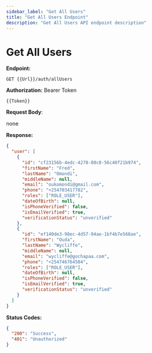```yaml
---
sidebar_label: "Get All Users"
title: "Get All Users Endpoint"
description: "Get All Users API endpoint description"
---
```


# Get All Users

**Endpoint:**

```
GET {{Url}}/auth/allUsers
```

**Authorization:** Bearer Token

```
{{Token}}
```

**Request Body**:

none

**Response:**

```json
{
  "user": [
    {
      "id": "cf23156b-4edc-4278-80c8-56c40f21b974",
      "firstName": "Fred",
      "lastName": "Omondi",
      "middleName": null,
      "email": "oukomondi@gmail.com",
      "phone": "+254703417782",
      "roles": ["ROLE_USER"],
      "dateOfBirth": null,
      "isPhoneVerified": false,
      "isEmailVerified": true,
      "verificationStatus": "unverified"
    },
    {
      "id": "ef140de3-98ec-4d57-94ae-1bf4b7e568ae",
      "firstName": "Ouda",
      "lastName": "Wycliffe",
      "middleName": null,
      "email": "wycliffe@gochapaa.com",
      "phone": "+254746764504",
      "roles": ["ROLE_USER"],
      "dateOfBirth": null,
      "isPhoneVerified": false,
      "isEmailVerified": true,
      "verificationStatus": "unverified"
    }
  ]
}
```

**Status Codes:**

```json
{
  "200": "Success",
  "401": "Unauthorized"
}
```
